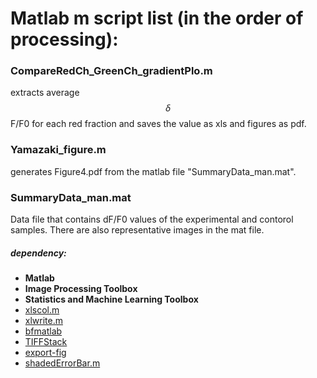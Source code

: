 # Matlab m script list (in the order of processing):
### CompareRedCh_GreenCh_gradientPlo.m
extracts average $$\delta$$F/F0 for each red fraction and saves the value as xls and figures as pdf.

### Yamazaki_figure.m
generates Figure4.pdf from the matlab file "SummaryData_man.mat".

### SummaryData_man.mat
Data file that contains dF/F0 values of the experimental and contorol samples. There are also representative images in the mat file.

##### dependency:
- **Matlab**
- **Image Processing Toolbox**
- **Statistics and Machine Learning Toolbox**
- [xlscol.m](https://jp.mathworks.com/matlabcentral/fileexchange/28343-column-converter-for-excel)
- [xlwrite.m](https://jp.mathworks.com/matlabcentral/fileexchange/38591-xlwrite--generate-xls-x--files-without-excel-on-mac-linux-win)
- [bfmatlab](https://docs.openmicroscopy.org/bio-formats/5.7.2/users/matlab/index.html)
- [TIFFStack](https://jp.mathworks.com/matlabcentral/fileexchange/32025-dylanmuir-tiffstack)
- [export-fig](https://jp.mathworks.com/matlabcentral/fileexchange/23629-export-fig)
- [shadedErrorBar.m](https://jp.mathworks.com/matlabcentral/fileexchange/26311-raacampbell-shadederrorbar)
